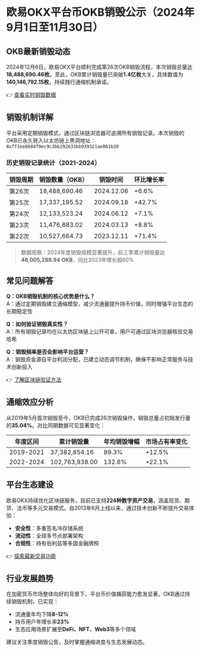 # 欧易OKX平台币OKB销毁公示（2024年9月1日至11月30日）

## OKB最新销毁动态
2024年12月6日，欧易OKX平台顺利完成第26次OKB销毁流程，本次销毁总量达**18,488,690.46枚**。至此，OKB累计销毁量已突破**1.4亿枚**大关，具体数值为**140,146,792.15枚**，持续践行通缩机制承诺。

👉 [查看实时销毁数据](https://bit.ly/okx_welcome)

## 销毁机制详解
平台采用定期销毁模式，通过区块链浏览器可追溯所有销毁记录。本次销毁的OKB已永久转入以太坊链上黑洞地址：  
`0xff1ee8604f9ec9c3bb292633bb939321ae861b30`

### 历史销毁记录统计（2021-2024）
| 销毁周期 | 销毁数量（OKB） | 销毁时间 | 环比增长率 |
|---------|------------------|----------|------------|
| 第26次 | 18,488,690.46    | 2024.12.06 | +6.6%      |
| 第25次 | 17,337,195.52    | 2024.09.18 | +42.7%     |
| 第24次 | 12,133,523.24    | 2024.06.12 | +7.1%      |
| 第23次 | 11,476,883.02    | 2024.03.13 | +8.8%      |
| 第22次 | 10,527,664.73    | 2023.12.11 | +71.4%     |

> 数据观察：2024年度销毁规模显著提升，前三季累计销毁量达**48,005,288.94 OKB**，同比2023年增长超60%

## 常见问题解答
**Q：OKB销毁机制的核心优势是什么？**  
A：通过定期销毁建立通缩模型，减少流通量提升持币价值，同时增强平台生态的长期稳定性

**Q：如何验证销毁真实性？**  
A：所有销毁记录均在以太坊区块链上公开可查，用户可通过区块浏览器核验交易哈希

**Q：销毁频率是否会影响平台运营？**  
A：销毁资金源自平台利润分配，已建立动态调节机制，确保不影响正常服务与技术创新投入

👉 [了解区块链验证方法](https://bit.ly/okx_welcome)

## 通缩效应分析
从2019年5月首次销毁至今，OKB已完成26次销毁操作，销毁总量占初始发行量的**35.04%**。对比同期数据可见显著变化：

| 年度区间 | 累计销毁量 | 年均销毁增幅 | 市场占有率变化 |
|----------|------------|--------------|----------------|
| 2019-2021 | 37,382,854.16 | 89.3%        | +12.5%       |
| 2022-2024 | 102,763,938.00 | 132.6%       | +22.1%       |

## 平台生态建设
欧易OKX持续优化区块链服务，目前已支持**224种数字资产交易**，涵盖现货、期货、法币等多元交易模式。自2013年6月上线以来，通过技术创新不断提升交易体验：

- **安全性**：多重签名冷存储系统
- **流动性**：全球多节点部署架构
- **合规性**：持有伯利兹等多国金融牌照

👉 [探索最新交易功能](https://bit.ly/okx_welcome)

## 行业发展趋势
在加密货币市场整体向好的背景下，平台币价值捕获能力愈发显著。OKB通过持续销毁机制，已实现：
- 流通量年均下降**8-12%**
- 持币用户年增长率**23%**
- 生态应用场景扩展至**DeFi、NFT、Web3**等多个领域

建议关注季度销毁公告，及时掌握通缩进度与生态发展动态。